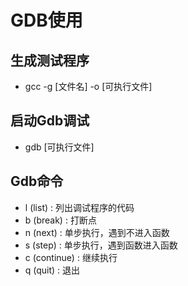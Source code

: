 <!--
 * @Author: Outsider
 * @Date: 2022-02-22 15:21:20
 * @LastEditors: Outsider
 * @LastEditTime: 2022-02-22 15:51:34
 * @Description: In User Settings Edit
 * @FilePath: \Notes\GCC\Gdb\Basic.md
-->


# GDB使用

## 生成测试程序
- gcc -g [文件名] -o [可执行文件] 

## 启动Gdb调试
- gdb [可执行文件]

## Gdb命令
- l (list) : 列出调试程序的代码
- b (break) : 打断点
- n (next)  : 单步执行，遇到不进入函数
- s (step)  : 单步执行，遇到函数进入函数
- c (continue) : 继续执行
- q (quit)  : 退出